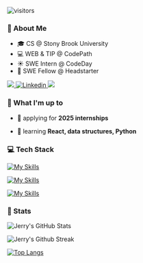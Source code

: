 ![visitors](https://vbr.nathanchung.dev/badge?page_id=NotJerwee.NotJerwee&color=00cf00)

### 👋 About Me 
- 🎓 CS @ Stony Brook University
- 💻 WEB & TIP @ CodePath
- ☀️ SWE Intern @ CodeDay
- 🏁 SWE Fellow @ Headstarter
<a href="mailto:jerrylin2488@gmail.com">
    <img src="https://img.shields.io/badge/Gmail-333333?style=for-the-badge&logo=gmail&logoColor=red" />
  </a>
  <a href="https://linkedin.com/in/lin-jerry/" target="_blank">
    <img src="https://img.shields.io/badge/LinkedIn-0077B5?style=for-the-badge&logo=linkedin&logoColor=white" alt="Linkedin" />
  </a>
  <a href="https://notjerwee.github.io/personal-website/" target="_blank">
     <img src="https://img.shields.io/badge/Portfolio-FF5722?style=for-the-badge&logo=todoist&logoColor=white" target="_blank" /> 
  </a>

 ### 💭 What I'm up to
 - 🔭 applying for **2025 internships**
 
 - 🌱 learning **React, data structures, Python**

 
### 💻 Tech Stack
<!-- Badges from https://github.com/Ileriayo/markdown-badges -->
[![My Skills](https://skillicons.dev/icons?i=js,ts,java,python,html,css)](https://skillicons.dev)

[![My Skills](https://skillicons.dev/icons?i=react,nextjs,nodejs,expressjs,mongodb,tailwindcss,bootstrap)](https://skillicons.dev)

[![My Skills](https://skillicons.dev/icons?i=git,firebase,postman,figma,github,vscode,latex)](https://skillicons.dev)

### 💯 Stats 
<!-- https://github.com/anuraghazra/github-readme-stats?tab=readme-ov-file#all-demos -->
<!-- Github Stats -->
![Jerry's GitHub Stats](https://github-readme-stats.vercel.app/api?username=NotJerwee&show_icons=true&theme=transparent)

<!-- GitHub Streak -->
![Jerry's Github Streak](https://github-readme-streak-stats.herokuapp.com/?user=NotJerwee&show_icons=true&theme=transparent)

<!-- Most used languages -->
[![Top Langs](https://github-readme-stats.vercel.app/api/top-langs/?username=NotJerwee&layout=donut&show_icons=true&theme=transparent)](https://github.com/NotJerwee/github-readme-stats)

